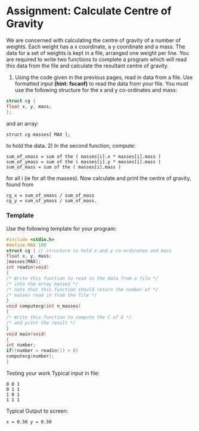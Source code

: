 # Assignment: Calculate Centre of Gravity
We are concerned with calculating the centre of gravity of a number of weights. Each weight has a x coordinate, a y coordinate and a mass. The data for a set of weights is kept in a file, arranged one weight per line.
You are required to write two functions to complete a program which will read this data from the file and
calculate the resultant centre of gravity.
1) Using the code given in the previous pages, read in data from a file. Use formatted input **(hint: fscanf)** to
read the data from your file. You must use the following structure for the x and y co-ordinates and mass:
```C
struct cg {
float x, y, mass;
};
```
and an array:
```
struct cg masses[ MAX ];
```
to hold the data.
2) In the second function, compute:
```
sum_of_xmass = sum of the ( masses[i].x * masses[i].mass )
sum_of_ymass = sum of the ( masses[i].y * masses[i].mass )
sum_of_mass = sum of the ( masses[i].mass )
```
for all i (ie for all the masses).
Now calculate and print the centre of gravity, found from
```
cg_x = sum_of_xmass / sum_of_mass
cg_y = sum_of_ymass / sum_of_mass.
```
### Template
Use the following template for your program:
```C
#include <stdio.h>
#define MAX 100
struct cg { // structure to hold x and y co-ordinates and mass
float x, y, mass;
}masses[MAX];
int readin(void)
{
/* Write this function to read in the data from a file */
/* into the array masses */
/* note that this function should return the number of */
/* masses read in from the file */
}
void computecg(int n_masses)
{
/* Write this function to compute the C of G */
/* and print the result */
}
void main(void)
{
int number;
if((number = readin()) > 0)
computecg(number);
}
```
Testing your work
Typical input in file:
```
0 0 1
0 1 1
1 0 1
1 1 1
```
Typical Output to screen:
```
x = 0.50 y = 0.50
```
